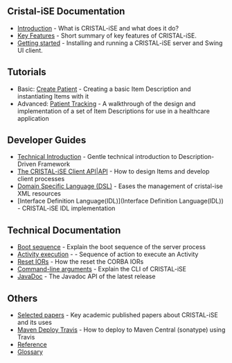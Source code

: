 Cristal-iSE Documentation
-------------------------

- [Introduction](Introduction) - What is CRISTAL-iSE and what does it do?
- [Key Features](Key-Features) - Short summary of key features of CRISTAL-iSE.
- [Getting started](Getting-Started) - Installing and running a CRISTAL-iSE server and Swing UI client.

Tutorials
-----------------
- Basic: [Create Patient](Basic-Tutorial) - Creating a basic Item Description and instantiating Items with it
- Advanced: [Patient Tracking](tutorial-PatientTracking) - A walkthrough of the design and implementation of a set of Item Descriptions for use in a healthcare application

Developer Guides
----------------
- [Technical Introduction](Technical-Introduction) - Gentle technical introduction to Description-Driven Framework
- [The CRISTAL-iSE Client API|API](API) - How to design Items and develop client processes
- [Domain Specific Language (DSL)](Domain-Specific-Language-(DSL)) - Eases the management of cristal-ise XML resources
- [Interface Definition Language(IDL)](Interface Definition Language(IDL)) - CRISTAL-iSE IDL implementation

Technical Documentation
-----------------------
- [Boot sequence](Boot-Sequence-of-Server) - Explain the boot sequence of the server process
- [Activity execution](Activity-Execution) - - Sequence of action to execute an Activity
- [Reset IORs](Reset-IORs) - How the reset the CORBA IORs
- [Command-line arguments](Command-line-Arguments.md) - Explain the CLI of CRISTAL-iSE
- [JavaDoc](http://javadoc.io/doc/org.cristalise) - The Javadoc API of the latest release

Others
--------------
* [Selected papers](Selected-papers) - Key academic published papers about CRISTAL-iSE and its uses
* [Maven Deploy Travis](Maven-Deploy-Travis) - How to deploy to Maven Central (sonatype) using Travis
* [Reference](Reference)
* [Glossary](Glossary)

